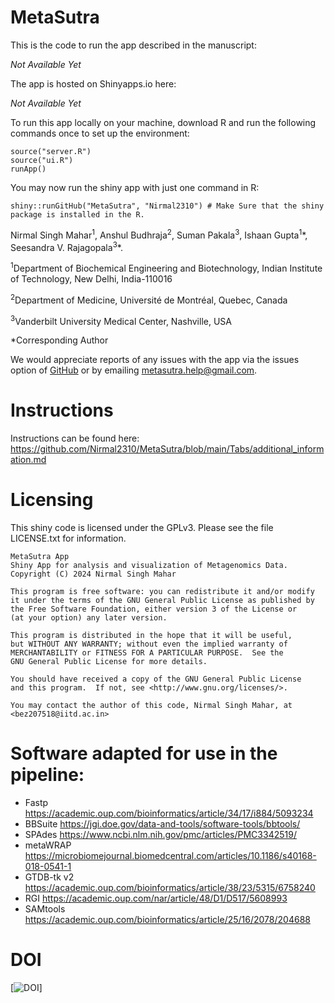 # MetaSutra

This is the code to run the app described in the manuscript: 

*Not Available Yet*

The app is hosted on Shinyapps.io here:

*Not Available Yet*

To run this app locally on your machine, download R and run the following commands once to set up the environment:
```
source("server.R")
source("ui.R")
runApp()
```
You may now run the shiny app with just one command in R:

```
shiny::runGitHub("MetaSutra", "Nirmal2310") # Make Sure that the shiny package is installed in the R.
```

Nirmal Singh Mahar<sup>1</sup>, Anshul Budhraja<sup>2</sup>, Suman Pakala<sup>3</sup>, Ishaan Gupta<sup>1</sup>*, Seesandra V. Rajagopala<sup>3</sup>\*.

<sup>1</sup>Department of Biochemical Engineering and Biotechnology, Indian Institute of Technology, New Delhi, India-110016

<sup>2</sup>Department of Medicine, Université de Montréal, Quebec, Canada

<sup>3</sup>Vanderbilt University Medical Center, Nashville, USA

*Corresponding Author

We would appreciate reports of any issues with the app via the issues option of 
[GitHub](https://github.com/Nirmal2310/MetaSutra) or by emailing metasutra.help@gmail.com.

# Instructions

Instructions can be found here: <https://github.com/Nirmal2310/MetaSutra/blob/main/Tabs/additional_information.md> 

# Licensing

This shiny code is licensed under the GPLv3. Please see the file LICENSE.txt for
information.

    MetaSutra App
    Shiny App for analysis and visualization of Metagenomics Data.
    Copyright (C) 2024 Nirmal Singh Mahar

    This program is free software: you can redistribute it and/or modify
    it under the terms of the GNU General Public License as published by
    the Free Software Foundation, either version 3 of the License or
    (at your option) any later version.

    This program is distributed in the hope that it will be useful,
    but WITHOUT ANY WARRANTY; without even the implied warranty of
    MERCHANTABILITY or FITNESS FOR A PARTICULAR PURPOSE.  See the
    GNU General Public License for more details.

    You should have received a copy of the GNU General Public License
    and this program.  If not, see <http://www.gnu.org/licenses/>.

    You may contact the author of this code, Nirmal Singh Mahar, at <bez207518@iitd.ac.in>
    
# Software adapted for use in the pipeline:

- Fastp <https://academic.oup.com/bioinformatics/article/34/17/i884/5093234>
- BBSuite <https://jgi.doe.gov/data-and-tools/software-tools/bbtools/>
- SPAdes <https://www.ncbi.nlm.nih.gov/pmc/articles/PMC3342519/>
- metaWRAP <https://microbiomejournal.biomedcentral.com/articles/10.1186/s40168-018-0541-1>
- GTDB-tk v2 <https://academic.oup.com/bioinformatics/article/38/23/5315/6758240>
- RGI <https://academic.oup.com/nar/article/48/D1/D517/5608993>
- SAMtools <https://academic.oup.com/bioinformatics/article/25/16/2078/204688>

# DOI

[![DOI]()]
